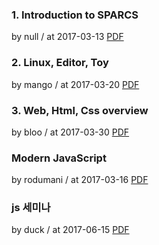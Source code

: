 ### 1. Introduction to SPARCS

by null / at 2017-03-13
[PDF](https://s3.ap-northeast-2.amazonaws.com/sparcs.home/seminars/null-20170327-0.pdf)

### 2. Linux, Editor, Toy

by mango / at 2017-03-20
[PDF](https://s3.ap-northeast-2.amazonaws.com/sparcs.home/seminars/mango-20170618-0.pdf)

### 3. Web, Html, Css overview

by bloo / at 2017-03-30
[PDF](https://s3.ap-northeast-2.amazonaws.com/sparcs.home/seminars/bloo-20170330-0.pdf)

### Modern JavaScript

by rodumani / at 2017-03-16
[PDF](https://s3.ap-northeast-2.amazonaws.com/sparcs.home/seminars/rodumani-20170316-0.pdf)

### js 세미나

by duck / at 2017-06-15
[PDF](https://s3.ap-northeast-2.amazonaws.com/sparcs.home/seminars/duck-20170615-0.pptx)
